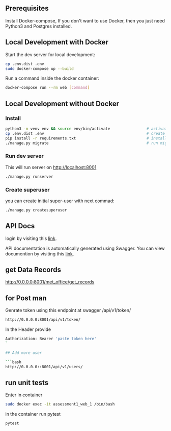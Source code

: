 ## Prerequisites

Install Docker-compose, If you don't want to use Docker, then you just need Python3 and Postgres installed.

## Local Development with Docker

Start the dev server for local development:

```bash
cp .env.dist .env
sudo docker-compose up --build
```

Run a command inside the docker container:

```bash
docker-compose run --rm web [command]
```

## Local Development without Docker

### Install

```bash
python3 -m venv env && source env/bin/activate                # activate venv
cp .env.dist .env                                             # create .env file and fill-in DB info
pip install -r requirements.txt                               # install py requirements
./manage.py migrate                                           # run migrations
```

### Run dev server

This will run server on [http://localhost:8001](http://localhost:8001)

```bash
./manage.py runserver
```

### Create superuser

you can create initial super-user with next commad:

```bash
./manage.py createsuperuser
```

## API Docs
login by visiting this [link](http://0.0.0.0::8001). 

API documentation is automatically generated using Swagger. You can view documention by visiting this [link](http://0.0.0.0:8001/docs).

## get Data Records

http://0.0.0.0:8001/met_office/get_records

## for Post man
Genrate token using this endpoint at swagger
/api/v1/token/
```bash
http://0.0.0.0:8001/api/v1/token/
```


In the Header provide 
```bash
Authorization: Bearer 'paste token here'
`

## Add more user

```bash
http://0.0.0.0::8001/api/v1/users/
```
## run unit tests
Enter in container 
```bash
sudo docker exec -it assessment1_web_1 /bin/bash

```

in the container run pytest

```bash
pytest
```
